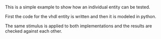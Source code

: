 This is a simple example to show how an individual entity can be tested.

First the code for the vhdl entity is written and then it is modeled in python.

The same stimulus is applied to both implementations and the results are checked against each other.
